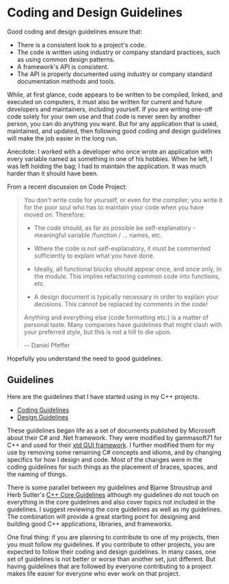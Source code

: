 # Coding and Design Guidelines

Good coding and design guidelines ensure that:

* There is a consistent look to a project's code.
* The code is written using industry or company standard practices, such as using common design patterns.
* A framework's API is consistent.
* The API is properly documented using industry or company standard documentation methods and tools.

While, at first glance, code appears to be written to be compiled, linked, and executed on computers, it must also
be written for current and future developers and maintainers, including yourself. If you are writing one-off
code solely for your
own use and that code is never seen by another person, you can do anything you want. But for any application that
is used, maintained, and updated, then following good coding and design guidelines will make the job easier in the
long run.

Anecdote: I worked with a developer who once wrote an application with every variable named as something in one of his
hobbies. When he left, I was left holding the bag; I had to maintain the application. It was much harder than it
should have been.

From a recent discussion on Code Project:

 > You don't write code for yourself, or even for the compiler; you write it for the poor soul who has to maintain your code when you have moved on. Therefore:  
>
>* The code should, as far as possible be self-explanatory - meaningful variable /function / ... names, etc.
>>
> * Where the code is not self-explanatory, it must be commented sufficiently to explain what you have done.
>
> * Ideally, all functional blocks should appear once, and once only, in the module. This implies refactoring common code into functions, etc.
> * A design document is typically necessary in order to explain your decisions. This cannot be replaced by comments in the code!
>
> Anything and everything else (code formatting etc.) is a matter of personal taste. Many companies have guidelines that might clash with your preferred style, but this is not a hill to die upon.
>
> -- Daniel Pfeffer

Hopefully you understand the need to good guidelines.

## Guidelines

Here are the guidelines that I have started using in my C++ projects. 

* [Coding Guidelines](coding_guidelines/coding_guidelines.md)
* [Design Guidelines](design_guidelines/design_guidelines.md)

These guidelines began life as a set of documents published by Microsoft about their C# and .Net framework. They were modified by gammasoft71 for C++ and used for their 
[xtd GUI framework](https://github.com/gammasoft71/xtd). I further modified them for my use by removing some remaining
C# concepts and idioms, and by changing specifics for how I design and code. Most of the changes were in the coding
guidelines for such things as the placement of braces, spaces, and the naming of things.

There is some parallel between my guidelines and Bjarne Stroustrup and Herb Sutter's 
[C++ Core Guidelines](https://github.com/isocpp/CppCoreGuidelines/blob/master/CppCoreGuidelines.md) although
my guidelines do not touch on everything in the core guidelines and also cover topics not included in the guidelines.
I suggest reviewing the core guidelines as well as my guidelines. The combination will provide a great starting point
for designing and building good C++ applications, libraries, and frameworks.

One final thing: if you are planning to contribute to one of my projects, then you must follow my guidelines. If you
contribute to other projects, you are expected to follow their coding and design guidelines. In many cases, one set
of guidelines is not better or worse than another set, just different. But having guidelines that are followed by
everyone contributing to a project makes life easier for everyone who ever work on that project.
